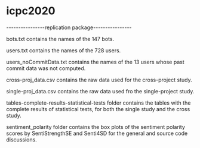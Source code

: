 # icpc2020

----------------replication package----------------

bots.txt contains the names of the 147 bots.

users.txt contains the names of the 728 users.

users_noCommitData.txt contains the names of the 13 users whose past commit data was not computed.

cross-proj_data.csv contains the raw data used for the cross-project study.

single-proj_data.csv contains the raw data used fro the single-project study.

tables-complete-results-statistical-tests folder contains the tables with the complete results of statistical tests, for both the single study and the cross study.

sentiment_polarity folder contains the box plots of the sentiment polarity scores by SentiStrengthSE and Senti4SD for the general and source code discussions.

